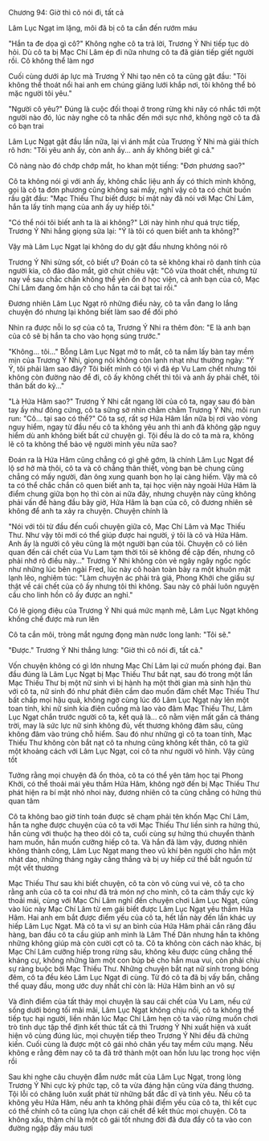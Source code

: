 




Chương 94: Giờ thì cô nói đi, tất cả

Lâm Lục Ngạt im lặng, môi đã bị cô ta cắn đến rướm máu

"Hắn ta đe dọa gì cô?" Không nghe cô ta trả lời, Trương Ý Nhi tiếp tục dò hỏi. Dù cô ta bị Mạc Chí Lâm ép đi nữa nhưng cô ta đã gián tiếp giết người rồi. Cô không thể làm ngơ

Cuối cùng dưới áp lực mà Trương Ý Nhi tạo nên cô ta cũng gật đầu: "Tôi không thể thoát nổi hai anh em chúng giăng lưới khắp nơi, tôi không thể bỏ mặc người tôi yêu."

"Người cô yêu?" Đúng là cuộc đối thoại ở trong rừng khi nãy có nhắc tới một người nào đó, lúc này nghe cô ta nhắc đến mới sực nhớ, không ngờ cô ta đã có bạn trai

Lâm Lục Ngạt gật đầu lần nữa, lại vì ánh mắt của Trương Ý Nhi mà giải thích rõ hơn: "Tôi yêu anh ấy, còn anh ấy... anh ấy không biết gì cả."

Cô nàng nào đó chớp chớp mắt, ho khan một tiếng: "Đơn phương sao?"

Cô ta không nói gì với anh ấy, không chắc liệu anh ấy có thích mình không, gọi là cô ta đơn phương cũng không sai mấy, nghĩ vậy cô ta có chút buồn rầu gật đầu: "Mạc Thiếu Thư biết được bí mật này đã nói với Mạc Chí Lâm, hắn ta lấy tính mạng của anh ấy uy hiếp tôi."

"Có thể nói tôi biết anh ta là ai không?" Lời này hình như quá trực tiếp, Trương Ý Nhi hắng giọng sửa lại: "Ý là tôi có quen biết anh ta không?"

Vậy mà Lâm Lục Ngạt lại không do dự gật đầu nhưng không nói rõ

Trương Ý Nhi sửng sốt, cô biết ư? Đoán cô ta sẽ không khai rõ danh tính của người kia, cô đảo đảo mắt, giở chút chiêu vặt: "Cô vừa thoát chết, nhưng từ nay về sau chắc chắn không thể yên ổn ở học viện, cả anh bạn của cô, Mạc Chí Lâm đang ôm hận cô cho hắn ta cái bạt tai rồi."

Đương nhiên Lâm Lục Ngạt rõ những điều này, cô ta vẫn đang lo lắng chuyện đó nhưng lại không biết làm sao để đối phó

Nhìn ra được nỗi lo sợ của cô ta, Trương Ý Nhi ra thêm đòn: "E là anh bạn của cô sẽ bị hắn ta cho vào họng súng trước."

"Không... tôi..." Bỗng Lâm Lục Ngạt mở to mắt, cô ta nắm lấy bàn tay mềm mịn của Trương Ý Nhi, giọng nói không còn lạnh nhạt như thường ngày: "Ý Ý, tôi phải làm sao đây? Tôi biết mình có tội vì đã ép Vu Lam chết nhưng tôi không còn đường nào để đi, cô ấy không chết thì tôi và anh ấy phải chết, tôi thân bất do kỷ..."

"Là Hứa Hâm sao?" Trương Ý Nhi cắt ngang lời của cô ta, ngay sau đó bàn tay ấy như đông cứng, cô ta sững sờ nhìn chằm chằm Trương Ý Nhi, môi run run: "Cô... tại sao có thể?" Cô ta sợ, rất sợ Hứa Hâm lần nữa bị rơi vào vòng nguy hiểm, ngay từ đầu nếu cô ta không yêu anh thì anh đã không gặp nguy hiểm dù anh không biết bất cứ chuyện gì. Tội đều là do cô ta mà ra, không lẽ cô ta không thể bảo vệ người mình yêu nữa sao?

Đoán ra là Hứa Hâm cũng chẳng có gì ghê gớm, là chính Lâm Lục Ngạt để lộ sơ hở mà thôi, cô ta và cô chẳng thân thiết, vòng bạn bè chung cũng chẳng có mấy người, đàn ông xung quanh bọn họ lại càng hiếm. Vậy mà cô ta có thể chắc chắn cô quen biết anh ta, tại học viện này ngoài Hứa Hâm là điểm chung giữa bọn họ thì còn ai nữa đây, nhưng chuyện này cũng không phải vấn đề hàng đầu bây giờ, Hứa Hâm là bạn của cô, cô đương nhiên sẽ không để anh ta xảy ra chuyện. Chuyện chính là

"Nói với tôi từ đầu đến cuối chuyện giữa cô, Mạc Chí Lâm và Mạc Thiếu Thư. Như vậy tôi mới có thể giúp được hai người, ý tôi là cô và Hứa Hâm. Anh ấy là người cô yêu cũng là một người bạn của tôi. Chuyện cô có liên quan đến cái chết của Vu Lam tạm thời tôi sẽ không đề cập đến, nhưng cô phải nhớ rõ điều này..." Trương Ý Nhi không còn vẻ ngây ngây ngốc ngốc như những lúc bên ngài Fred, lúc này cô hoàn toàn bày ra một khuôn mặt lạnh lẽo, nghiêm túc: "Làm chuyện ác phải trả giá, Phong Khởi che giấu sự thật về cái chết của cô ấy nhưng tôi thì không. Sau này cô phải luôn nguyện cầu cho linh hồn cô ấy được an nghỉ."

Có lẽ giọng điệu của Trương Ý Nhi quá mức mạnh mẽ, Lâm Lục Ngạt không khống chế được mà run lên

Cô ta cắn môi, tròng mắt ngưng đọng màn nước long lanh: "Tôi sẽ."

"Được." Trương Ý Nhi thẳng lưng: "Giờ thì cô nói đi, tất cả."

Vốn chuyện không có gì lớn nhưng Mạc Chí Lâm lại cứ muốn phóng đại. Ban đầu đúng là Lâm Lục Ngạt bị Mạc Thiếu Thư bắt nạt, sau đó trong một lần Mạc Thiếu Thư bị một nữ sinh vì bị hành hạ một thời gian mà sinh hận thù với cô ta, nữ sinh đó như phát điên cầm dao muốn đâm chết Mạc Thiếu Thư bất chấp mọi hậu quả, không ngờ cùng lúc đó Lâm Lục Ngạt nảy lên một toan tính, khi nữ sinh kia điên cuồng mà lao vào đâm Mạc Thiếu Thư, Lâm Lục Ngạt chắn trước người cô ta, kết quả là... cô nằm viện mất gần cả tháng trời, may là sức lực nữ sinh không đủ, vết thương không đâm sâu, cũng không đâm vào trúng chỗ hiểm. Sau đó như những gì cô ta toan tính, Mạc Thiếu Thư không còn bắt nạt cô ta nhưng cũng không kết thân, cô ta giữ một khoảng cách với Lâm Lục Ngạt, coi cô ta như người vô hình. Vậy cũng tốt

Tưởng rằng mọi chuyện đã ổn thỏa, cô ta có thể yên tâm học tại Phong Khởi, có thể thoải mái yêu thầm Hứa Hâm, không ngờ đến bị Mạc Thiếu Thư phát hiện ra bí mật nhỏ nhoi này, đương nhiên cô ta cũng chẳng có hứng thú quan tâm

Cô ta không bao giờ tính toán được sẽ chạm phải tên khốn Mạc Chí Lâm, hắn ta nghe được chuyện của cô ta với Mạc Thiếu Thư liền sinh ra hứng thú, hắn cùng với thuộc hạ theo dõi cô ta, cuối cùng sự hứng thú chuyển thành ham muốn, hắn muốn cưỡng hiếp cô ta. Và hắn đã làm vậy, đương nhiên không thành công, Lâm Lục Ngạt mang theo vũ khí bên người cho hắn một nhát dao, những tháng ngày căng thẳng và bị uy hiếp cứ thế bắt nguồn từ một vết thương

Mạc Thiếu Thư sau khi biết chuyện, cô ta còn vô cùng vui vẻ, cô ta cho rằng anh của cô ta coi như đã trả món nợ cho mình, cô ta cảm thấy cực kỳ thoải mái, cùng với Mạc Chí Lâm nghĩ đến chuyện chơi Lâm Lục Ngạt, cũng vào lúc này Mạc Chí Lâm từ em gái biết được Lâm Lục Ngạt yêu thầm Hứa Hâm. Hai anh em bắt được điểm yếu của cô ta, hết lần này đến lần khác uy hiếp Lâm Lục Ngạt. Mà cô ta vì sự an bình của Hứa Hâm phải cắn răng đầu hàng, ban đầu cô ta cầu giúp anh mình là Lâm Thế Dân nhưng hắn ta không những không giúp mà còn cười cợt cô ta. Cô ta không còn cách nào khác, bị Mạc Chí Lâm cưỡng hiếp trong rừng sâu, không kêu được cũng chẳng thể kháng cự, không những làm một con búp bê cho hắn mua vui, còn phải chịu sự ràng buộc bởi Mạc Thiếu Thư. Những chuyện bắt nạt nữ sinh trong bóng đêm, cô ta đều kéo Lâm Lục Ngạt đi cùng. Từ đó cô ta đã bị vấy bẩn, chẳng thể quay đầu, mong ước duy nhất chỉ còn là: Hứa Hâm bình an vô sự

Và đỉnh điểm của tất thảy mọi chuyện là sau cái chết của Vu Lam, nếu cứ sống dưới bóng tối mãi mãi, Lâm Lục Ngạt không chịu nổi, cô ta không thể tiếp tục hại người, liền nhân lúc Mạc Chí Lâm hẹn cô ta vào rừng muốn chơi trò tình dục tập thể định kết thúc tất cả thì Trương Ý Nhi xuất hiện và xuất hiện vô cùng đúng lúc, mọi chuyện tiếp theo Trương Ý Nhi đều đã chứng kiến. Cuối cùng là được một cô gái nhỏ chân yếu tay mềm cứu mạng. Nếu không e rằng đêm nay cô ta đã trở thành một oan hồn lưu lạc trong học viện rồi

Sau khi nghe câu chuyện đẫm nước mắt của Lâm Lục Ngạt, trong lòng Trương Ý Nhi cực kỳ phức tạp, cô ta vừa đáng hận cũng vừa đáng thương. Tội lỗi có chăng luôn xuất phát từ những bất đắc dĩ và tình yêu. Nếu cô ta không yêu Hứa Hâm, nếu anh ta không phải điểm yếu của cô ta, thì kết cục có thể chính cô ta cũng lựa chọn cái chết để kết thúc mọi chuyện. Cô ta không xấu, thậm chí là một cô gái tốt nhưng đời đã đưa đẩy cô ta vào con đường ngập đầy máu tươi




